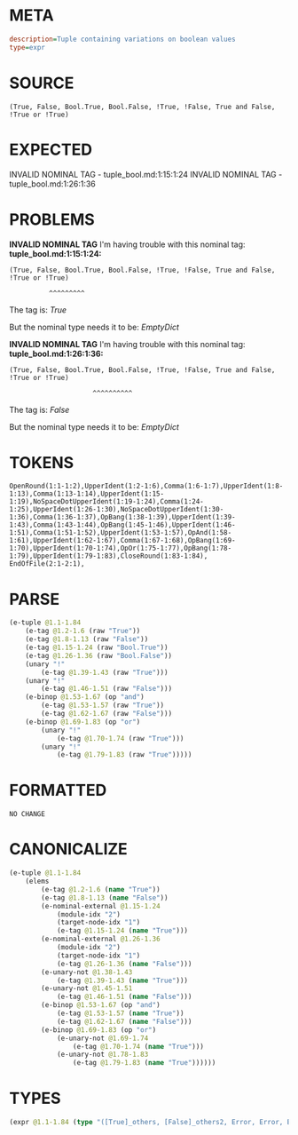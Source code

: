 # META
~~~ini
description=Tuple containing variations on boolean values
type=expr
~~~
# SOURCE
~~~roc
(True, False, Bool.True, Bool.False, !True, !False, True and False, !True or !True)
~~~
# EXPECTED
INVALID NOMINAL TAG - tuple_bool.md:1:15:1:24
INVALID NOMINAL TAG - tuple_bool.md:1:26:1:36
# PROBLEMS
**INVALID NOMINAL TAG**
I'm having trouble with this nominal tag:
**tuple_bool.md:1:15:1:24:**
```roc
(True, False, Bool.True, Bool.False, !True, !False, True and False, !True or !True)
```
              ^^^^^^^^^

The tag is:
    _True_

But the nominal type needs it to be:
    _EmptyDict_

**INVALID NOMINAL TAG**
I'm having trouble with this nominal tag:
**tuple_bool.md:1:26:1:36:**
```roc
(True, False, Bool.True, Bool.False, !True, !False, True and False, !True or !True)
```
                         ^^^^^^^^^^

The tag is:
    _False_

But the nominal type needs it to be:
    _EmptyDict_

# TOKENS
~~~zig
OpenRound(1:1-1:2),UpperIdent(1:2-1:6),Comma(1:6-1:7),UpperIdent(1:8-1:13),Comma(1:13-1:14),UpperIdent(1:15-1:19),NoSpaceDotUpperIdent(1:19-1:24),Comma(1:24-1:25),UpperIdent(1:26-1:30),NoSpaceDotUpperIdent(1:30-1:36),Comma(1:36-1:37),OpBang(1:38-1:39),UpperIdent(1:39-1:43),Comma(1:43-1:44),OpBang(1:45-1:46),UpperIdent(1:46-1:51),Comma(1:51-1:52),UpperIdent(1:53-1:57),OpAnd(1:58-1:61),UpperIdent(1:62-1:67),Comma(1:67-1:68),OpBang(1:69-1:70),UpperIdent(1:70-1:74),OpOr(1:75-1:77),OpBang(1:78-1:79),UpperIdent(1:79-1:83),CloseRound(1:83-1:84),
EndOfFile(2:1-2:1),
~~~
# PARSE
~~~clojure
(e-tuple @1.1-1.84
	(e-tag @1.2-1.6 (raw "True"))
	(e-tag @1.8-1.13 (raw "False"))
	(e-tag @1.15-1.24 (raw "Bool.True"))
	(e-tag @1.26-1.36 (raw "Bool.False"))
	(unary "!"
		(e-tag @1.39-1.43 (raw "True")))
	(unary "!"
		(e-tag @1.46-1.51 (raw "False")))
	(e-binop @1.53-1.67 (op "and")
		(e-tag @1.53-1.57 (raw "True"))
		(e-tag @1.62-1.67 (raw "False")))
	(e-binop @1.69-1.83 (op "or")
		(unary "!"
			(e-tag @1.70-1.74 (raw "True")))
		(unary "!"
			(e-tag @1.79-1.83 (raw "True")))))
~~~
# FORMATTED
~~~roc
NO CHANGE
~~~
# CANONICALIZE
~~~clojure
(e-tuple @1.1-1.84
	(elems
		(e-tag @1.2-1.6 (name "True"))
		(e-tag @1.8-1.13 (name "False"))
		(e-nominal-external @1.15-1.24
			(module-idx "2")
			(target-node-idx "1")
			(e-tag @1.15-1.24 (name "True")))
		(e-nominal-external @1.26-1.36
			(module-idx "2")
			(target-node-idx "1")
			(e-tag @1.26-1.36 (name "False")))
		(e-unary-not @1.38-1.43
			(e-tag @1.39-1.43 (name "True")))
		(e-unary-not @1.45-1.51
			(e-tag @1.46-1.51 (name "False")))
		(e-binop @1.53-1.67 (op "and")
			(e-tag @1.53-1.57 (name "True"))
			(e-tag @1.62-1.67 (name "False")))
		(e-binop @1.69-1.83 (op "or")
			(e-unary-not @1.69-1.74
				(e-tag @1.70-1.74 (name "True")))
			(e-unary-not @1.78-1.83
				(e-tag @1.79-1.83 (name "True"))))))
~~~
# TYPES
~~~clojure
(expr @1.1-1.84 (type "([True]_others, [False]_others2, Error, Error, Bool, Bool, Bool, Bool)"))
~~~
